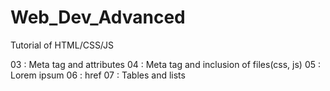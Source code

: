 # Web_Dev_Advanced
Tutorial of HTML/CSS/JS

03 : Meta tag and attributes
04 : Meta tag and inclusion of files(css, js)
05 : Lorem ipsum
06 : href
07 : Tables and lists